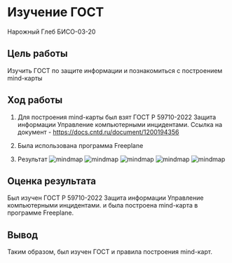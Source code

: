 # Изучение ГОСТ
Нарожный Глеб БИСО-03-20

## Цель работы

Изучить ГОСТ по защите информации и познакомиться с построением
mind-карты

## Ход работы

1.  Для построения mind-карты был взят ГОСТ Р 59710-2022 Защита
    информации Управление компьютерными инцидентами. Ссылка на
    документ - https://docs.cntd.ru/document/1200194356

2.  Была использована программа Freeplane

3.  Результат ![mindmap](mindmap1.jpg)
    ![mindmap](mindmap.jpg) ![mindmap](mindmap2.jpg)
    ![mindmap](mindmap3.jpg) ![mindmap](mindmap4.jpg)

## Оценка результата

Был изучен ГОСТ Р 59710-2022 Защита информации Управление компьютерными инцидентами. и была построена mind-карта в программе Freeplane.

## Вывод

Таким образом, был изучен ГОСТ и правила построения mind-карт.

